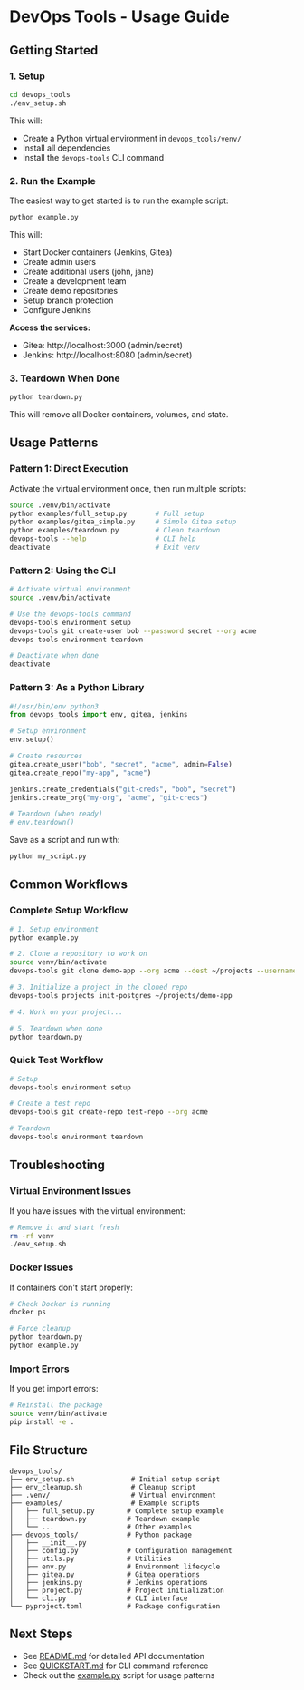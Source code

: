 # DevOps Tools - Usage Guide

## Getting Started

### 1. Setup

```bash
cd devops_tools
./env_setup.sh
```

This will:
- Create a Python virtual environment in `devops_tools/venv/`
- Install all dependencies
- Install the `devops-tools` CLI command

### 2. Run the Example

The easiest way to get started is to run the example script:

```bash
python example.py
```

This will:
- Start Docker containers (Jenkins, Gitea)
- Create admin users
- Create additional users (john, jane)
- Create a development team
- Create demo repositories
- Setup branch protection
- Configure Jenkins

**Access the services:**
- Gitea: http://localhost:3000 (admin/secret)
- Jenkins: http://localhost:8080 (admin/secret)

### 3. Teardown When Done

```bash
python teardown.py
```

This will remove all Docker containers, volumes, and state.

## Usage Patterns

### Pattern 1: Direct Execution

Activate the virtual environment once, then run multiple scripts:

```bash
source .venv/bin/activate
python examples/full_setup.py       # Full setup
python examples/gitea_simple.py     # Simple Gitea setup
python examples/teardown.py         # Clean teardown
devops-tools --help                 # CLI help
deactivate                          # Exit venv
```

### Pattern 2: Using the CLI

```bash
# Activate virtual environment
source .venv/bin/activate

# Use the devops-tools command
devops-tools environment setup
devops-tools git create-user bob --password secret --org acme
devops-tools environment teardown

# Deactivate when done
deactivate
```

### Pattern 3: As a Python Library

```python
#!/usr/bin/env python3
from devops_tools import env, gitea, jenkins

# Setup environment
env.setup()

# Create resources
gitea.create_user("bob", "secret", "acme", admin=False)
gitea.create_repo("my-app", "acme")

jenkins.create_credentials("git-creds", "bob", "secret")
jenkins.create_org("my-org", "acme", "git-creds")

# Teardown (when ready)
# env.teardown()
```

Save as a script and run with:
```bash
python my_script.py
```

## Common Workflows

### Complete Setup Workflow

```bash
# 1. Setup environment
python example.py

# 2. Clone a repository to work on
source venv/bin/activate
devops-tools git clone demo-app --org acme --dest ~/projects --username john

# 3. Initialize a project in the cloned repo
devops-tools projects init-postgres ~/projects/demo-app

# 4. Work on your project...

# 5. Teardown when done
python teardown.py
```

### Quick Test Workflow

```bash
# Setup
devops-tools environment setup

# Create a test repo
devops-tools git create-repo test-repo --org acme

# Teardown
devops-tools environment teardown
```

## Troubleshooting

### Virtual Environment Issues

If you have issues with the virtual environment:

```bash
# Remove it and start fresh
rm -rf venv
./env_setup.sh
```

### Docker Issues

If containers don't start properly:

```bash
# Check Docker is running
docker ps

# Force cleanup
python teardown.py
python example.py
```

### Import Errors

If you get import errors:

```bash
# Reinstall the package
source venv/bin/activate
pip install -e .
```

## File Structure

```
devops_tools/
├── env_setup.sh              # Initial setup script
├── env_cleanup.sh            # Cleanup script
├── .venv/                    # Virtual environment
├── examples/                 # Example scripts
│   ├── full_setup.py        # Complete setup example
│   ├── teardown.py          # Teardown example
│   └── ...                  # Other examples
├── devops_tools/            # Python package
│   ├── __init__.py
│   ├── config.py            # Configuration management
│   ├── utils.py             # Utilities
│   ├── env.py               # Environment lifecycle
│   ├── gitea.py             # Gitea operations
│   ├── jenkins.py           # Jenkins operations
│   ├── project.py           # Project initialization
│   └── cli.py               # CLI interface
└── pyproject.toml           # Package configuration
```

## Next Steps

- See [README.md](README.md) for detailed API documentation
- See [QUICKSTART.md](QUICKSTART.md) for CLI command reference
- Check out the [example.py](example.py) script for usage patterns
